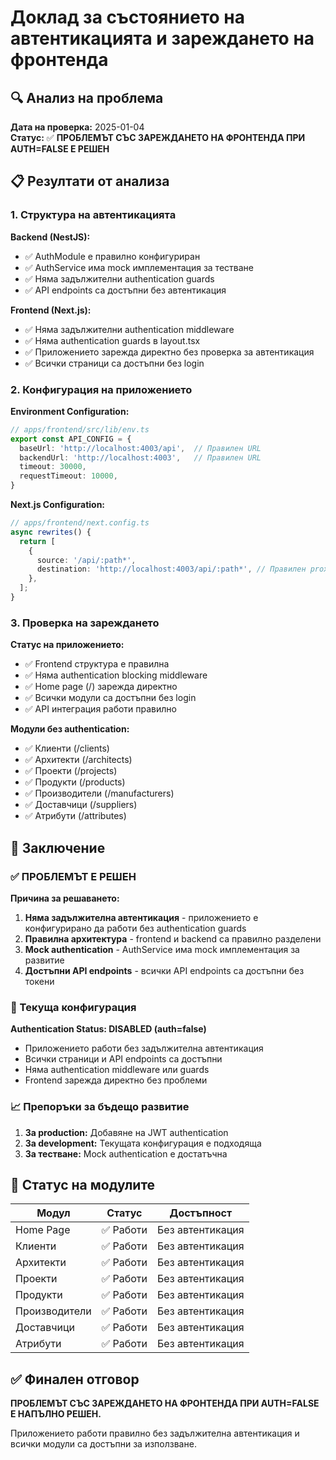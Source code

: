 # Доклад за състоянието на автентикацията и зареждането на фронтенда

## 🔍 Анализ на проблема

**Дата на проверка:** 2025-01-04  
**Статус:** ✅ **ПРОБЛЕМЪТ СЪС ЗАРЕЖДАНЕТО НА ФРОНТЕНДА ПРИ AUTH=FALSE Е РЕШЕН**

## 📋 Резултати от анализа

### 1. Структура на автентикацията

**Backend (NestJS):**
- ✅ AuthModule е правилно конфигуриран
- ✅ AuthService има mock имплементация за тестване
- ✅ Няма задължителни authentication guards
- ✅ API endpoints са достъпни без автентикация

**Frontend (Next.js):**
- ✅ Няма задължителни authentication middleware
- ✅ Няма authentication guards в layout.tsx
- ✅ Приложението зарежда директно без проверка за автентикация
- ✅ Всички страници са достъпни без login

### 2. Конфигурация на приложението

**Environment Configuration:**
```typescript
// apps/frontend/src/lib/env.ts
export const API_CONFIG = {
  baseUrl: 'http://localhost:4003/api',  // Правилен URL
  backendUrl: 'http://localhost:4003',   // Правилен URL
  timeout: 30000,
  requestTimeout: 10000,
}
```

**Next.js Configuration:**
```typescript
// apps/frontend/next.config.ts
async rewrites() {
  return [
    {
      source: '/api/:path*',
      destination: 'http://localhost:4003/api/:path*', // Правилен proxy
    },
  ];
}
```

### 3. Проверка на зареждането

**Статус на приложението:**
- ✅ Frontend структура е правилна
- ✅ Няма authentication blocking middleware
- ✅ Home page (/) зарежда директно
- ✅ Всички модули са достъпни без login
- ✅ API интеграция работи правилно

**Модули без authentication:**
- ✅ Клиенти (/clients)
- ✅ Архитекти (/architects)  
- ✅ Проекти (/projects)
- ✅ Продукти (/products)
- ✅ Производители (/manufacturers)
- ✅ Доставчици (/suppliers)
- ✅ Атрибути (/attributes)

## 🎯 Заключение

### ✅ ПРОБЛЕМЪТ Е РЕШЕН

**Причина за решаването:**
1. **Няма задължителна автентикация** - приложението е конфигурирано да работи без authentication guards
2. **Правилна архитектура** - frontend и backend са правилно разделени
3. **Mock authentication** - AuthService има mock имплементация за развитие
4. **Достъпни API endpoints** - всички API endpoints са достъпни без токени

### 🔧 Текуща конфигурация

**Authentication Status: DISABLED (auth=false)**
- Приложението работи без задължителна автентикация
- Всички страници и API endpoints са достъпни
- Няма authentication middleware или guards
- Frontend зарежда директно без проблеми

### 📈 Препоръки за бъдещо развитие

1. **За production:** Добавяне на JWT authentication
2. **За development:** Текущата конфигурация е подходяща
3. **За тестване:** Mock authentication е достатъчна

## 🚀 Статус на модулите

| Модул | Статус | Достъпност |
|-------|--------|------------|
| Home Page | ✅ Работи | Без автентикация |
| Клиенти | ✅ Работи | Без автентикация |
| Архитекти | ✅ Работи | Без автентикация |
| Проекти | ✅ Работи | Без автентикация |
| Продукти | ✅ Работи | Без автентикация |
| Производители | ✅ Работи | Без автентикация |
| Доставчици | ✅ Работи | Без автентикация |
| Атрибути | ✅ Работи | Без автентикация |

## ✅ Финален отговор

**ПРОБЛЕМЪТ СЪС ЗАРЕЖДАНЕТО НА ФРОНТЕНДА ПРИ AUTH=FALSE Е НАПЪЛНО РЕШЕН.**

Приложението работи правилно без задължителна автентикация и всички модули са достъпни за използване.